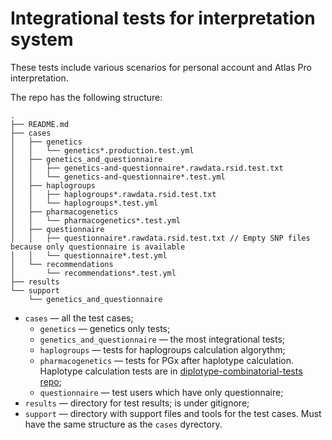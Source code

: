 # Integrational tests for interpretation system

These tests include various scenarios for personal account and Atlas Pro interpretation.

The repo has the following structure:

```plain
.
├── README.md
├── cases
│   ├── genetics
│   │   └── genetics*.production.test.yml
│   ├── genetics_and_questionnaire
│   │   ├── genetics-and-questionnaire*.rawdata.rsid.test.txt
│   │   └── genetics-and-questionnaire*.test.yml
│   ├── haplogroups
│   │   ├── haplogroups*.rawdata.rsid.test.txt
│   │   └── haplogroups*.test.yml
│   ├── pharmacogenetics
│   │   └── pharmacogenetics*.test.yml
│   ├── questionnaire
│   │   ├── questionnaire*.rawdata.rsid.test.txt // Empty SNP files because only questionnaire is available
│   │   └── questionnaire*.test.yml
│   └── recommendations
│       └── recommendations*.test.yml
├── results
└── support
    └── genetics_and_questionnaire
```

- `cases` — all the test cases;
  - `genetics` — genetics only tests;
  - `genetics_and_questionnaire` — the most integrational tests;
  - `haplogroups` — tests for haplogroups calculation algorythm;
  - `pharmacogenetics` — tests for PGx after haplotype calculation. Haplotype calculation tests are in [diplotype-combinatorial-tests repo](https://git.abg.ltd/analytical-dept/diplotype/diplotype-combinatorial-tests);
  - `questionnaire` — test users which have only questionnaire;
- `results` — directory for test results; is under gitignore;
- `support` — directory with support files and tools for the test cases. Must have the same structure as the `cases` dyrectory.
